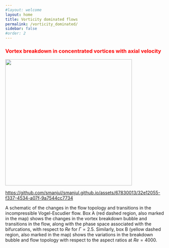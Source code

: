 ```yaml
---
#layout: welcome
layout: home
title: Vorticity dominated flows
permalink: /vorticity_dominated/
sidebar: false
#order: 2
---
```


### <span style="color: red">Vortex breakdown in concentrated vortices with axial velocity</span>
<img src="/assets/img/VE_conclusion_a5.png" width="400" height=auto>  

https://github.com/smanjul/smanjul.github.io/assets/67830013/32e12055-f337-4534-a07f-9a7544cc7734

A schematic of the changes in the flow topology and transitions in the incompressible Vogel-Escudier flow.
Box A (red dashed region, also marked in the map) shows the changes in the vortex breakdown bubble and transitions in the flow, along with the phase space associated with the bifurcations, with respect to $Re$ for $\Gamma=2.5$.
Similarly, box B (yellow dashed region, also marked in the map) shows the variations in the breakdown bubble and flow topology with respect to the aspect ratios at $Re=4000$.
